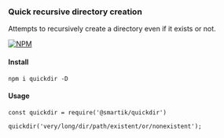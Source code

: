 ### Quick recursive directory creation

Attempts to recursively create a directory even if it exists or not. 

[![NPM](https://nodei.co/npm/@smartik/quickdir.png?compact=true)](https://nodei.co/npm/@smartik/quickdir/)

#### Install
```
npm i quickdir -D
``` 

#### Usage
```
const quickdir = require('@smartik/quickdir')

quickdir('very/long/dir/path/existent/or/nonexistent');
```
